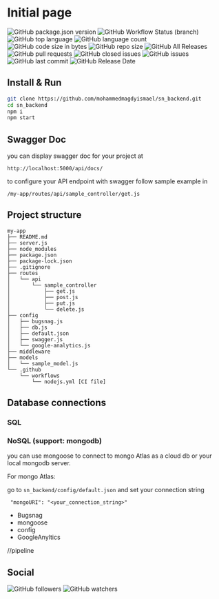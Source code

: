 
# Initial page

<div style="display: inline-block !important;"><img alt="GitHub package.json version" src="https://img.shields.io/github/package-json/v/mohammedmagdyismael/ready-express-app"></div>
<div style="display: inline-block;"><img alt="GitHub Workflow Status (branch)" src="https://img.shields.io/github/workflow/status/mohammedmagdyismael/ready-express-app/Node.js CI/master"></div>
<div style="display: inline-block;"><img alt="GitHub top language" src="https://img.shields.io/github/languages/top/mohammedmagdyismael/ready-express-app"></div>
<div style="display: inline-block;"><img alt="GitHub language count" src="https://img.shields.io/github/languages/count/mohammedmagdyismael/ready-express-app"></div>
<div style="display: inline-block;"><img alt="GitHub code size in bytes" src="https://img.shields.io/github/languages/code-size/mohammedmagdyismael/ready-express-app"></div>
<div style="display: inline-block;"><img alt="GitHub repo size" src="https://img.shields.io/github/repo-size/mohammedmagdyismael/ready-express-app"></div>
<div style="display: inline-block;"><img alt="GitHub All Releases" src="https://img.shields.io/github/downloads/mohammedmagdyismael/ready-express-app/total"></div>
<div style="display: inline-block;"><img alt="GitHub pull requests" src="https://img.shields.io/github/issues-pr/mohammedmagdyismael/ready-express-app"></div>
<div style="display: inline-block;"><img alt="GitHub closed issues" src="https://img.shields.io/github/issues-closed/mohammedmagdyismael/ready-express-app"></div>
<div style="display: inline-block;"><img alt="GitHub issues" src="https://img.shields.io/github/issues/mohammedmagdyismael/ready-express-app"></div>
<div style="display: inline-block;"><img alt="GitHub last commit" src="https://img.shields.io/github/last-commit/mohammedmagdyismael/ready-express-app"></div>
<div style="display: inline-block;"><img alt="GitHub Release Date" src="https://img.shields.io/github/release-date/mohammedmagdyismael/ready-express-app"></div>


## Install & Run
```sh
git clone https://github.com/mohammedmagdyismael/sn_backend.git
cd sn_backend
npm i
npm start
```

## Swagger Doc

you can display swagger doc for your project at 
```
http://localhost:5000/api/docs/
```

to configure your API endpoint with swagger follow sample example in
```
/my-app/routes/api/sample_controller/get.js
```

## Project structure
```
my-app
├── README.md
├── server.js
├── node_modules
├── package.json
├── package-lock.json
├── .gitignore
├── routes
│   └── api
│       └── sample_controller
│           ├── get.js
│           ├── post.js
│           ├── put.js
│           └── delete.js
├── config
│   ├── bugsnag.js
│   ├── db.js
│   ├── default.json
│   ├── swagger.js
│   └── google-analytics.js
├── middleware
├── models
│   └── sample_model.js
└── .github
    └── workflows
        └── nodejs.yml [CI file]
```

## Database connections
### SQL

### NoSQL (support: mongodb)

you can use mongoose to connect to mongo Atlas as a cloud db or your local mongodb server.

For mongo Atlas:

go to ```sn_backend/config/default.json``` and set your connection string

```
 "mongoURI": "<your_connection_string>"
```

* Bugsnag
* mongoose
* config
* GoogleAnyltics


//pipeline

## Social
![GitHub followers](https://img.shields.io/github/followers/mohammedmagdyismael?style=social)
![GitHub watchers](https://img.shields.io/github/watchers/mohammedmagdyismael/sn_backend?style=social)
